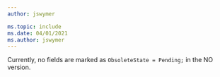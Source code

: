 ```yaml
---
author: jswymer

ms.topic: include
ms.date: 04/01/2021
ms.author: jswymer
---
```

Currently, no fields are marked as `ObsoleteState = Pending;` in the NO version.
